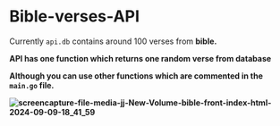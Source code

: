 # Bible-verses-API

Currently ```api.db``` contains around 100 verses from <strong>bible<strong>.

API has one function which returns one random verse from <strong>database<strong>

Although you can use other functions which are commented in the ```main.go``` file.

![screencapture-file-media-jj-New-Volume-bible-front-index-html-2024-09-09-18_41_59](https://github.com/user-attachments/assets/cad2f400-ed16-4405-a265-7b6903de58a9)

